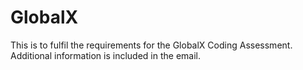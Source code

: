 # GlobalX

This is to fulfil the requirements for the GlobalX Coding Assessment.
Additional information is included in the email.
